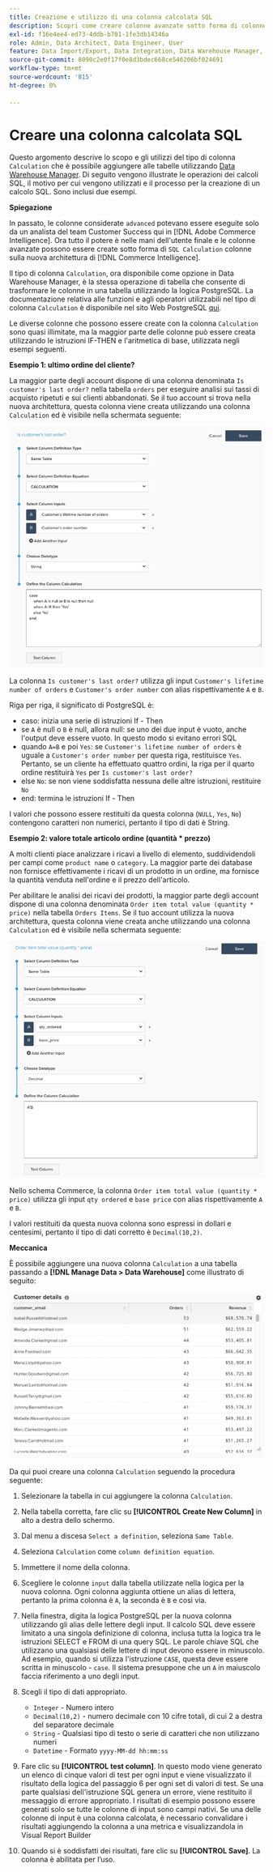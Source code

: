```yaml
---
title: Creazione e utilizzo di una colonna calcolata SQL
description: Scopri come creare colonne avanzate sotto forma di colonne di calcolo SQL nella nuova architettura di Adobe Commerce Intelligence.
exl-id: f16e4ee4-ed73-4ddb-b701-1fe3db14346a
role: Admin, Data Architect, Data Engineer, User
feature: Data Import/Export, Data Integration, Data Warehouse Manager, SQL Report Builder, Commerce Tables
source-git-commit: 8090c2e0f17f0e8d3bdec668ce546206bf024691
workflow-type: tm+mt
source-wordcount: '815'
ht-degree: 0%

---
```


# Creare una colonna calcolata SQL

Questo argomento descrive lo scopo e gli utilizzi del tipo di colonna `Calculation` che è possibile aggiungere alle tabelle utilizzando [Data Warehouse Manager](../data-warehouse-mgr/tour-dwm.md). Di seguito vengono illustrate le operazioni dei calcoli SQL, il motivo per cui vengono utilizzati e il processo per la creazione di un calcolo SQL. Sono inclusi due esempi.

**Spiegazione**

In passato, le colonne considerate `advanced` potevano essere eseguite solo da un analista del team Customer Success qui in [!DNL Adobe Commerce Intelligence]. Ora tutto il potere è nelle mani dell&#39;utente finale e le colonne avanzate possono essere create sotto forma di `SQL Calculation` colonne sulla nuova architettura di [!DNL Commerce Intelligence].

Il tipo di colonna `Calculation`, ora disponibile come opzione in Data Warehouse Manager, è la stessa operazione di tabella che consente di trasformare le colonne in una tabella utilizzando la logica PostgreSQL. La documentazione relativa alle funzioni e agli operatori utilizzabili nel tipo di colonna `Calculation` è disponibile nel sito Web PostgreSQL [qui](https://www.postgresql.org/docs/9.6/functions.html).

Le diverse colonne che possono essere create con la colonna `Calculation` sono quasi illimitate, ma la maggior parte delle colonne può essere creata utilizzando le istruzioni IF-THEN e l&#39;aritmetica di base, utilizzata negli esempi seguenti.

**Esempio 1: ultimo ordine del cliente?**

La maggior parte degli account dispone di una colonna denominata `Is customer's last order?` nella tabella `orders` per eseguire analisi sui tassi di acquisto ripetuti e sui clienti abbandonati. Se il tuo account si trova nella nuova architettura, questa colonna viene creata utilizzando una colonna `Calculation` ed è visibile nella schermata seguente:

![](../../assets/Is_customer_s_last_order.png)

La colonna `Is customer's last order?` utilizza gli input `Customer's lifetime number of orders` e `Customer's order number` con alias rispettivamente `A` e `B`.

Riga per riga, il significato di PostgreSQL è:

* caso: inizia una serie di istruzioni If - Then
* se `A` è null o `B` è null, allora null: se uno dei due input è vuoto, anche l&#39;output deve essere vuoto. In questo modo si evitano errori SQL
* quando `A=B` e poi `Yes`: se `Customer's lifetime number of orders` è uguale a `Customer's order number` per questa riga, restituisce `Yes`. Pertanto, se un cliente ha effettuato quattro ordini, la riga per il quarto ordine restituirà `Yes` per `Is customer's last order?`
* else `No`: se non viene soddisfatta nessuna delle altre istruzioni, restituire `No`
* end: termina le istruzioni If - Then

I valori che possono essere restituiti da questa colonna (`NULL`, `Yes`, `No`) contengono caratteri non numerici, pertanto il tipo di dati è String.

**Esempio 2: valore totale articolo ordine (quantità * prezzo)**

A molti clienti piace analizzare i ricavi a livello di elemento, suddividendoli per campi come `product name` o `category`. La maggior parte dei database non fornisce effettivamente i ricavi di un prodotto in un ordine, ma fornisce la quantità venduta nell&#39;ordine e il prezzo dell&#39;articolo.

Per abilitare le analisi dei ricavi dei prodotti, la maggior parte degli account dispone di una colonna denominata `Order item total value (quantity * price)` nella tabella `Orders Items`. Se il tuo account utilizza la nuova architettura, questa colonna viene creata anche utilizzando una colonna `Calculation` ed è visibile nella schermata seguente:

![](../../assets/Order_item_total_value.png)

Nello schema Commerce, la colonna `Order item total value (quantity * price)` utilizza gli input `qty ordered` e `base price` con alias rispettivamente `A` e `B`.

I valori restituiti da questa nuova colonna sono espressi in dollari e centesimi, pertanto il tipo di dati corretto è `Decimal(10,2)`.

**Meccanica**

È possibile aggiungere una nuova colonna `Calculation` a una tabella passando a **[!DNL Manage Data > Data Warehouse]** come illustrato di seguito:

![](../../assets/blobid2.png)

Da qui puoi creare una colonna `Calculation` seguendo la procedura seguente:

1. Selezionare la tabella in cui aggiungere la colonna `Calculation`.
1. Nella tabella corretta, fare clic su **[!UICONTROL Create New Column]** in alto a destra dello schermo.
1. Dal menu a discesa `Select a definition`, seleziona `Same Table`.
1. Seleziona `Calculation` come `column definition equation`.
1. Immettere il nome della colonna.
1. Scegliere le colonne `input` dalla tabella utilizzate nella logica per la nuova colonna. Ogni colonna aggiunta ottiene un alias di lettera, pertanto la prima colonna è `A`, la seconda è `B` e così via.
1. Nella finestra, digita la logica PostgreSQL per la nuova colonna utilizzando gli alias delle lettere degli input. Il calcolo SQL deve essere limitato a una singola definizione di colonna, inclusa tutta la logica tra le istruzioni SELECT e FROM di una query SQL. Le parole chiave SQL che utilizzano una qualsiasi delle lettere di input devono essere in minuscolo. Ad esempio, quando si utilizza l&#39;istruzione `CASE`, questa deve essere scritta in minuscolo - `case`. Il sistema presuppone che un `A` in maiuscolo faccia riferimento a uno degli input.
1. Scegli il tipo di dati appropriato.
   * `Integer` - Numero intero
   * `Decimal(10,2)` - numero decimale con 10 cifre totali, di cui 2 a destra del separatore decimale
   * `String` - Qualsiasi tipo di testo o serie di caratteri che non utilizzano numeri
   * `Datetime` - Formato `yyyy-MM-dd hh:mm:ss`

1. Fare clic su **[!UICONTROL test column]**. In questo modo viene generato un elenco di cinque valori di test per ogni input e viene visualizzato il risultato della logica del passaggio 6 per ogni set di valori di test. Se una parte qualsiasi dell&#39;istruzione SQL genera un errore, viene restituito il messaggio di errore appropriato. I risultati di esempio possono essere generati solo se tutte le colonne di input sono campi nativi. Se una delle colonne di input è una colonna calcolata, è necessario convalidare i risultati aggiungendo la colonna a una metrica e visualizzandola in Visual Report Builder

1. Quando si è soddisfatti dei risultati, fare clic su **[!UICONTROL Save]**. La colonna è abilitata per l’uso.
